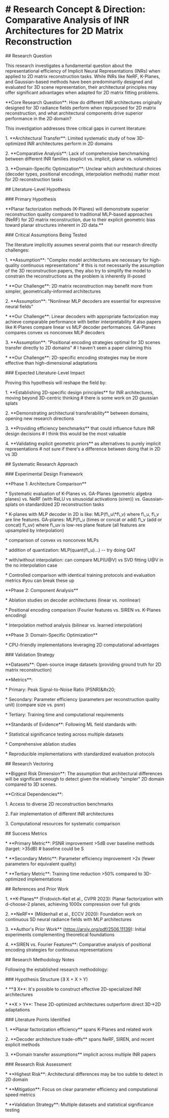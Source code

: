 # # Research Concept & Direction: Comparative Analysis of INR Architectures for 2D Matrix Reconstruction



\## Research Question



This research investigates a fundamental question about the representational efficiency of Implicit Neural Representations (INRs) when applied to 2D matrix reconstruction tasks. While INRs like NeRF, K-Planes, and Gaussian-based methods have been predominantly designed and evaluated for 3D scene representation, their architectural principles may offer significant advantages when adapted for 2D matrix fitting problems.



\*\*Core Research Question\*\*: How do different INR architectures originally designed for 3D radiance fields perform when repurposed for 2D matrix reconstruction, and what architectural components drive superior performance in the 2D domain?



This investigation addresses three critical gaps in current literature:



1\. \*\*Architectural Transfer\*\*: Limited systematic study of how 3D-optimized INR architectures perform in 2D domains

2\. \*\*Comparative Analysis\*\*: Lack of comprehensive benchmarking between different INR families (explicit vs. implicit, planar vs. volumetric)

3\. \*\*Domain-Specific Optimization\*\*: Unclear which architectural choices (decoder types, positional encodings, interpolation methods) matter most for 2D reconstruction tasks



\## Literature-Level Hypothesis



\### Primary Hypothesis



\*\*Planar factorization methods (K-Planes) will demonstrate superior reconstruction quality compared to traditional MLP-based approaches (NeRF) for 2D matrix reconstruction, due to their explicit geometric bias toward planar structures inherent in 2D data.\*\*



\### Critical Assumptions Being Tested



The literature implicitly assumes several points that our research directly challenges:



1\. \*\*Assumption\*\*: "Complex model architectures are necessary for high-quality continuous representations" # this is not necessarily the assumption of the 3D reconstruction papers, they also try to simplify the model to constrain the reconstructions as the problem is inherently ill-posed

&#x20;  \* \*\*Our Challenge\*\*: 2D matrix reconstruction may benefit more from simpler, geometrically-informed architectures

2\. \*\*Assumption\*\*: "Nonlinear MLP decoders are essential for expressive neural fields"

&#x20;  \* \*\*Our Challenge\*\*: Linear decoders with appropriate factorization may achieve comparable performance with better interpretability # also papers like K-Planes compare linear vs MLP decoder performances. GA-Planes compares convex vs nonconvex MLP decoders

3\. \*\*Assumption\*\*: "Positional encoding strategies optimal for 3D scenes transfer directly to 2D domains" # I haven't seen a paper claiming this

&#x20;  \* \*\*Our Challenge\*\*: 2D-specific encoding strategies may be more effective than high-dimensional adaptations



\### Expected Literature-Level Impact



Proving this hypothesis will reshape the field by:



1\. \*\*Establishing 2D-specific design principles\*\* for INR architectures, moving beyond 3D-centric thinking # there is some work on 2D gaussian splats

2\. \*\*Demonstrating architectural transferability\*\* between domains, opening new research directions

3\. \*\*Providing efficiency benchmarks\*\* that could influence future INR design decisions # I think this would be the most valuable

4\. \*\*Validating explicit geometric priors\*\* as alternatives to purely implicit representations # not sure if there's a difference between doing that in 2D vs 3D



\## Systematic Research Approach



\### Experimental Design Framework



\*\*Phase 1: Architecture Comparison\*\*



\* Systematic evaluation of K-Planes vs. GA-Planes (geometric algebra planes) vs. NeRF (with ReLU vs sinusoidal activations (siren)) vs. Gaussian-splats on standardized 2D reconstruction tasks

\* K-planes with MLP decoder  in 2D is like: MLP(f\\\_u\\\*f\\\_v) where f\\\_u, f\\\_v are line features. GA-planes: MLP(f\\\_u (times or concat or add) f\\\_v (add or concat) f\\\_uv) where f\\\_uv is low-res plane feature (all features are upsampled by interpolation)

\* comparison of convex vs nonconvex MLPs

\* addition of quantization: MLP(quant(f\\\_u)...) -- try doing QAT

\* with/without interpolation: can compare MLP(U@V) vs SVD fitting U@V in the no interpolation case

\* Controlled comparison with identical training protocols and evaluation metrics #you can break these up



\*\*Phase 2: Component Analysis\*\*



\* Ablation studies on decoder architectures (linear vs. nonlinear)

\* Positional encoding comparison (Fourier features vs. SIREN vs. K-Planes encoding)

\* Interpolation method analysis (bilinear vs. learned interpolation)



\*\*Phase 3: Domain-Specific Optimization\*\*



\* CPU-friendly implementations leveraging 2D computational advantages



\### Validation Strategy



\*\*Datasets\*\*: Open-source image datasets (providing ground truth for 2D matrix reconstruction)

\*\*Metrics\*\*:



\* Primary: Peak Signal-to-Noise Ratio (PSNR)\&#x20;

\* Secondary: Parameter efficiency (parameters per reconstruction quality unit) (compare size vs. psnr)

\* Tertiary: Training time and computational requirements



\*\*Standards of Evidence\*\*: Following ML field standards with:



\* Statistical significance testing across multiple datasets

\* Comprehensive ablation studies

\* Reproducible implementations with standardized evaluation protocols



\## Research Vectoring



\*\*Biggest Risk Dimension\*\*: The assumption that architectural differences will be significant enough to detect given the relatively "simpler" 2D domain compared to 3D scenes.



\*\*Critical Dependencies\*\*:



1\. Access to diverse 2D reconstruction benchmarks

2\. Fair implementation of different INR architectures

3\. Computational resources for systematic comparison



\## Success Metrics



\* \*\*Primary Metric\*\*: PSNR improvement >5dB over baseline methods (target: >35dB) # baseline could be S

\* \*\*Secondary Metric\*\*: Parameter efficiency improvement >2x (fewer parameters for equivalent quality)

\* \*\*Tertiary Metric\*\*: Training time reduction >50% compared to 3D-optimized implementations



\## References and Prior Work



1\. \*\*K-Planes\*\* (Fridovich-Keil et al., CVPR 2023): Planar factorization with d-choose-2 planes, achieving 1000x compression over full grids

2\. \*\*NeRF\*\* (Mildenhall et al., ECCV 2020): Foundation work on continuous 5D neural radiance fields with MLP architectures

3\. \*\*Author's Prior Work\*\* (https://arxiv.org/pdf/2506.11139): Initial experiments complementing theoretical foundations

4\. \*\*SIREN vs. Fourier Features\*\*: Comparative analysis of positional encoding strategies for continuous representations



\## Research Methodology Notes



Following the established research methodology:



\### Hypothesis Structure (∃ X + X > Y)



\* \*\*∃ X\*\*: It's possible to construct effective 2D-specialized INR architectures

\* \*\*X > Y\*\*: These 2D-optimized architectures outperform direct 3D→2D adaptations



\### Literature Points Identified



1\. \*\*Planar factorization efficiency\*\* spans K-Planes and related work

2\. \*\*Decoder architecture trade-offs\*\* spans NeRF, SIREN, and recent explicit methods

3\. \*\*Domain transfer assumptions\*\* implicit across multiple INR papers



\### Research Risk Assessment



\* \*\*Highest Risk\*\*: Architectural differences may be too subtle to detect in 2D domain

\* \*\*Mitigation\*\*: Focus on clear parameter efficiency and computational speed metrics

\* \*\*Validation Strategy\*\*: Multiple datasets and statistical significance testing